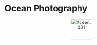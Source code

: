 # Ocean Photography


<p align="center">
  <img src="https://dorianbrennan.github.io/beginnings/photos/PhotoAssets/DB_Ocean_001.jpg" width="70" title="Ocean_001">
</p>
